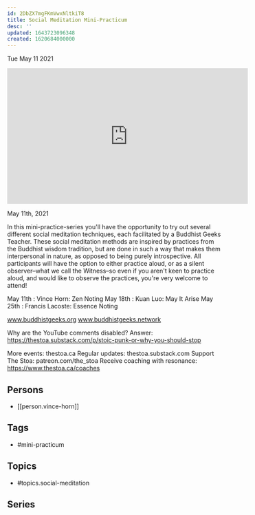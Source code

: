 ```yaml
---
id: 2DbZX7mgFKmVwxNltkiT8
title: Social Meditation Mini-Practicum
desc: ''
updated: 1643723096348
created: 1620684000000
---
```





Tue May 11 2021

<iframe width="560" height="315" src="https://www.youtube.com/embed/Eo18ndu1iog" title="Social Meditation Mini-Practicum w/ Vince Horn" frameborder="0" allow="accelerometer; autoplay; clipboard-write; encrypted-media; gyroscope; picture-in-picture" allowfullscreen ></iframe>

May 11th, 2021

In this mini-practice-series you'll have the opportunity to try out several different social meditation techniques, each facilitated by a Buddhist Geeks Teacher.  These social meditation methods are inspired by practices from the Buddhist wisdom tradition, but are done in such a way that makes them interpersonal in nature, as opposed to being purely introspective.  All participants will have the option to either practice aloud, or as a silent observer–what we call the Witness–so even if you aren't keen to practice aloud, and would like to observe the practices, you're very welcome to attend!

May 11th : Vince Horn: Zen Noting
May 18th : Kuan Luo: May It Arise
May 25th : Francis Lacoste: Essence Noting

www.buddhistgeeks.org
www.buddhistgeeks.network

Why are the YouTube comments disabled? Answer: https://thestoa.substack.com/p/stoic-punk-or-why-you-should-stop

More events: thestoa.ca
Regular updates: thestoa.substack.com
Support The Stoa: patreon.com/the_stoa
Receive coaching with resonance: https://www.thestoa.ca/coaches

## Persons

- [[person.vince-horn]]

## Tags

- #mini-practicum

## Topics

- #topics.social-meditation

## Series



